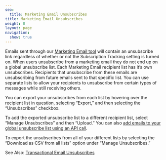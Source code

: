 ```yaml
---
seo:
  title: Marketing Email Unsubscribes
title: Marketing Email Unsubscribes
weight: 0
layout: page
navigation:
  show: true
---
```


Emails sent through our [Marketing Email tool]({{root_url}}/User_Guide/Marketing_Emails/index.html) will contain an unsubscribe link regardless of whether or not the Subscription Tracking setting is turned on. When users unsubscribe from a marketing email they do not end up on a global unsubscribe list. Each Marketing Email recipient list has it’s own unsubscribes. Recipients that unsubscribe from these emails are unsubscribing from future emails sent to that specific list. You can use separate lists to allow your recipients to unsubscribe from certain types of messages while still receiving others.

You can export your unsubscribes from each list by hovering over the recipient list in question, selecting “Export,” and then selecting the “Unsubscribes” checkbox.

To add the exported unsubscribe list to a different recipient list, select “Manage Unsubscribes” and then “Upload.” You can also [add emails to your global unsubscribe list using an API call]({{root_url}}/API_Reference/Web_API/unsubscribes.html#-add).

To export the unsubscribes from all of your different lists by selecting the “Download as CSV from all lists” option under “Manage Unsubscribes.”

See Also: [Transactional Email Unsubscribes]({{root_url}}/User_Guide/Transactional_Email/unsubscribes.html)
